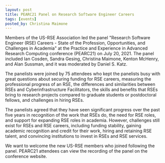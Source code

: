```yaml
---
layout: post
title: PEARC21 Panel on Research Software Engineer Careers
tags: [events]
posted_by: Christina Maimone
---
```


Members of the US-RSE Association led the panel "Research Software Engineer (RSE) Careers - State of the Profession, Opportunities, and Challenges in Academia" at the Practice and Experience in Advanced Research Computing conference (PEARC21) on July 20, 2021.  The panel included Ian Cosden, Sandra Gesing, Christina Maimone, Kenton McHenry, and Alan Sussman, and it was moderated by Daniel S. Katz.  

The panelists were joined by 75 attendees who kept the panelists busy with great questions about securing funding for RSE careers, measuring the professional progress of an RSE, the differences and similarities between RSEs and Cyberinfrastructure Facilitators, the skills and benefits that RSEs bring to research projects compared to graduate students or postdoctoral fellows, and challenges in hiring RSEs.  

The panelists agreed that they have seen significant progress over the past five years in recognition of the work that RSEs do, the need for RSE roles, and support for expanding RSE roles in academia.  However, challenges still exist for RSEs and RSE careers, including funding stability, gaining academic recognition and credit for their work, hiring and retaining RSE talent, and convincing institutions to invest in RSEs and RSE services.

We want to welcome the new US-RSE members who joined following the panel.  PEARC21 attendees can view the recording of the panel on the conference website.  
